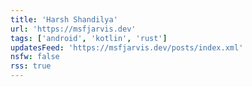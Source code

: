 ```yaml
---
title: 'Harsh Shandilya'
url: 'https://msfjarvis.dev'
tags: ['android', 'kotlin', 'rust']
updatesFeed: 'https://msfjarvis.dev/posts/index.xml'
nsfw: false
rss: true
---
```

